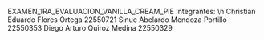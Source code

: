 EXAMEN_1RA_EVALUACION_VANILLA_CREAM_PIE
Integrantes: \n
Christian Eduardo Flores Ortega 22550721
Sinue Abelardo Mendoza Portillo 22550353
Diego Arturo Quiroz Medina 22550329
